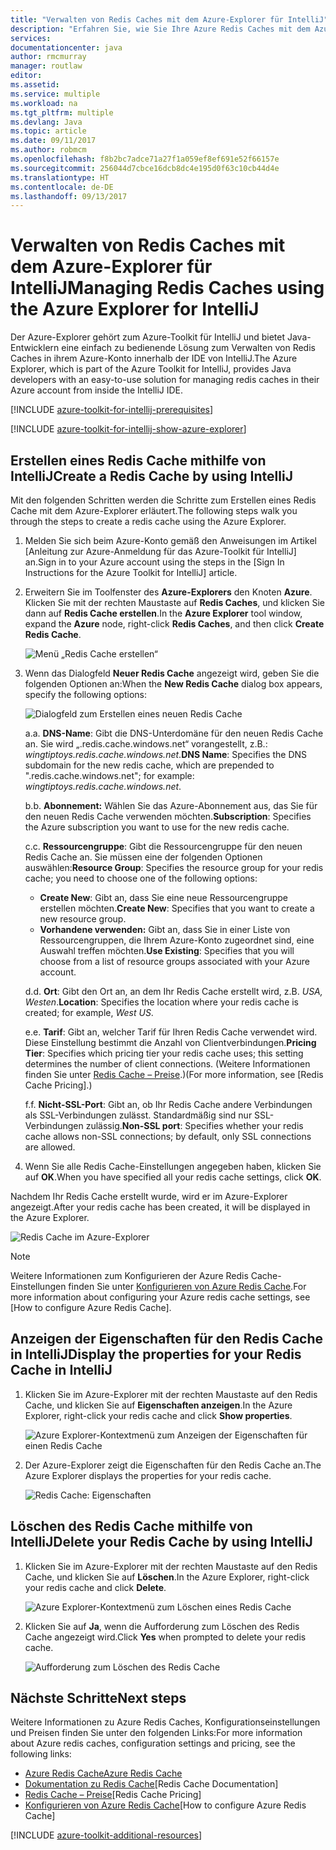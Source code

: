 ```yaml
---
title: "Verwalten von Redis Caches mit dem Azure-Explorer für IntelliJ"
description: "Erfahren Sie, wie Sie Ihre Azure Redis Caches mit dem Azure-Explorer für IntelliJ verwalten."
services: 
documentationcenter: java
author: rmcmurray
manager: routlaw
editor: 
ms.assetid: 
ms.service: multiple
ms.workload: na
ms.tgt_pltfrm: multiple
ms.devlang: Java
ms.topic: article
ms.date: 09/11/2017
ms.author: robmcm
ms.openlocfilehash: f8b2bc7adce71a27f1a059ef8ef691e52f66157e
ms.sourcegitcommit: 256044d7cbce16dcb8dc4e195d0f63c10cb44d4e
ms.translationtype: HT
ms.contentlocale: de-DE
ms.lasthandoff: 09/13/2017
---
```

# <a name="managing-redis-caches-using-the-azure-explorer-for-intellij"></a><span data-ttu-id="28db8-103">Verwalten von Redis Caches mit dem Azure-Explorer für IntelliJ</span><span class="sxs-lookup"><span data-stu-id="28db8-103">Managing Redis Caches using the Azure Explorer for IntelliJ</span></span>

<span data-ttu-id="28db8-104">Der Azure-Explorer gehört zum Azure-Toolkit für IntelliJ und bietet Java-Entwicklern eine einfach zu bedienende Lösung zum Verwalten von Redis Caches in ihrem Azure-Konto innerhalb der IDE von IntelliJ.</span><span class="sxs-lookup"><span data-stu-id="28db8-104">The Azure Explorer, which is part of the Azure Toolkit for IntelliJ, provides Java developers with an easy-to-use solution for managing redis caches in their Azure account from inside the IntelliJ IDE.</span></span>

[!INCLUDE [azure-toolkit-for-intellij-prerequisites](../includes/azure-toolkit-for-intellij-prerequisites.md)]

[!INCLUDE [azure-toolkit-for-intellij-show-azure-explorer](../includes/azure-toolkit-for-intellij-show-azure-explorer.md)]

## <a name="create-a-redis-cache-by-using-intellij"></a><span data-ttu-id="28db8-105">Erstellen eines Redis Cache mithilfe von IntelliJ</span><span class="sxs-lookup"><span data-stu-id="28db8-105">Create a Redis Cache by using IntelliJ</span></span>

<span data-ttu-id="28db8-106">Mit den folgenden Schritten werden die Schritte zum Erstellen eines Redis Cache mit dem Azure-Explorer erläutert.</span><span class="sxs-lookup"><span data-stu-id="28db8-106">The following steps walk you through the steps to create a redis cache using the Azure Explorer.</span></span>

1. <span data-ttu-id="28db8-107">Melden Sie sich beim Azure-Konto gemäß den Anweisungen im Artikel [Anleitung zur Azure-Anmeldung für das Azure-Toolkit für IntelliJ] an.</span><span class="sxs-lookup"><span data-stu-id="28db8-107">Sign in to your Azure account using the steps in the [Sign In Instructions for the Azure Toolkit for IntelliJ] article.</span></span>

1. <span data-ttu-id="28db8-108">Erweitern Sie im Toolfenster des **Azure-Explorers** den Knoten **Azure**. Klicken Sie mit der rechten Maustaste auf **Redis Caches**, und klicken Sie dann auf **Redis Cache erstellen**.</span><span class="sxs-lookup"><span data-stu-id="28db8-108">In the **Azure Explorer** tool window, expand the **Azure** node, right-click **Redis Caches**, and then click **Create Redis Cache**.</span></span>

   ![Menü „Redis Cache erstellen“][CR01]

1. <span data-ttu-id="28db8-110">Wenn das Dialogfeld **Neuer Redis Cache** angezeigt wird, geben Sie die folgenden Optionen an:</span><span class="sxs-lookup"><span data-stu-id="28db8-110">When the **New Redis Cache** dialog box appears, specify the following options:</span></span>

   ![Dialogfeld zum Erstellen eines neuen Redis Cache][CR02]

   <span data-ttu-id="28db8-112">a.</span><span class="sxs-lookup"><span data-stu-id="28db8-112">a.</span></span> <span data-ttu-id="28db8-113">**DNS-Name**: Gibt die DNS-Unterdomäne für den neuen Redis Cache an. Sie wird „.redis.cache.windows.net“ vorangestellt, z.B.: *wingtiptoys.redis.cache.windows.net*.</span><span class="sxs-lookup"><span data-stu-id="28db8-113">**DNS Name**: Specifies the DNS subdomain for the new redis cache, which are prepended to ".redis.cache.windows.net"; for example: *wingtiptoys.redis.cache.windows.net*.</span></span>

   <span data-ttu-id="28db8-114">b.</span><span class="sxs-lookup"><span data-stu-id="28db8-114">b.</span></span> <span data-ttu-id="28db8-115">**Abonnement:** Wählen Sie das Azure-Abonnement aus, das Sie für den neuen Redis Cache verwenden möchten.</span><span class="sxs-lookup"><span data-stu-id="28db8-115">**Subscription**: Specifies the Azure subscription you want to use for the new redis cache.</span></span>

   <span data-ttu-id="28db8-116">c.</span><span class="sxs-lookup"><span data-stu-id="28db8-116">c.</span></span> <span data-ttu-id="28db8-117">**Ressourcengruppe**: Gibt die Ressourcengruppe für den neuen Redis Cache an. Sie müssen eine der folgenden Optionen auswählen:</span><span class="sxs-lookup"><span data-stu-id="28db8-117">**Resource Group**: Specifies the resource group for your redis cache; you need to choose one of the following options:</span></span> 
      * <span data-ttu-id="28db8-118">**Create New**: Gibt an, dass Sie eine neue Ressourcengruppe erstellen möchten.</span><span class="sxs-lookup"><span data-stu-id="28db8-118">**Create New**: Specifies that you want to create a new resource group.</span></span> 
      * <span data-ttu-id="28db8-119">**Vorhandene verwenden:** Gibt an, dass Sie in einer Liste von Ressourcengruppen, die Ihrem Azure-Konto zugeordnet sind, eine Auswahl treffen möchten.</span><span class="sxs-lookup"><span data-stu-id="28db8-119">**Use Existing**: Specifies that you will choose from a list of resource groups associated with your Azure account.</span></span> 

   <span data-ttu-id="28db8-120">d.</span><span class="sxs-lookup"><span data-stu-id="28db8-120">d.</span></span> <span data-ttu-id="28db8-121">**Ort**: Gibt den Ort an, an dem Ihr Redis Cache erstellt wird, z.B. *USA, Westen*.</span><span class="sxs-lookup"><span data-stu-id="28db8-121">**Location**: Specifies the location where your redis cache is created; for example, *West US*.</span></span>

   <span data-ttu-id="28db8-122">e.</span><span class="sxs-lookup"><span data-stu-id="28db8-122">e.</span></span> <span data-ttu-id="28db8-123">**Tarif**: Gibt an, welcher Tarif für Ihren Redis Cache verwendet wird. Diese Einstellung bestimmt die Anzahl von Clientverbindungen.</span><span class="sxs-lookup"><span data-stu-id="28db8-123">**Pricing Tier**: Specifies which pricing tier your redis cache uses; this setting determines the number of client connections.</span></span> <span data-ttu-id="28db8-124">(Weitere Informationen finden Sie unter [Redis Cache – Preise].)</span><span class="sxs-lookup"><span data-stu-id="28db8-124">(For more information, see [Redis Cache Pricing].)</span></span>

   <span data-ttu-id="28db8-125">f.</span><span class="sxs-lookup"><span data-stu-id="28db8-125">f.</span></span> <span data-ttu-id="28db8-126">**Nicht-SSL-Port**: Gibt an, ob Ihr Redis Cache andere Verbindungen als SSL-Verbindungen zulässt. Standardmäßig sind nur SSL-Verbindungen zulässig.</span><span class="sxs-lookup"><span data-stu-id="28db8-126">**Non-SSL port**: Specifies whether your redis cache allows non-SSL connections; by default, only SSL connections are allowed.</span></span>

1. <span data-ttu-id="28db8-127">Wenn Sie alle Redis Cache-Einstellungen angegeben haben, klicken Sie auf **OK**.</span><span class="sxs-lookup"><span data-stu-id="28db8-127">When you have specified all your redis cache settings, click **OK**.</span></span>

<span data-ttu-id="28db8-128">Nachdem Ihr Redis Cache erstellt wurde, wird er im Azure-Explorer angezeigt.</span><span class="sxs-lookup"><span data-stu-id="28db8-128">After your redis cache has been created, it will be displayed in the Azure Explorer.</span></span>

   ![Redis Cache im Azure-Explorer][CR03]

> [!NOTE]
>
> <span data-ttu-id="28db8-130">Weitere Informationen zum Konfigurieren der Azure Redis Cache-Einstellungen finden Sie unter [Konfigurieren von Azure Redis Cache].</span><span class="sxs-lookup"><span data-stu-id="28db8-130">For more information about configuring your Azure redis cache settings, see [How to configure Azure Redis Cache].</span></span>
>

## <a name="display-the-properties-for-your-redis-cache-in-intellij"></a><span data-ttu-id="28db8-131">Anzeigen der Eigenschaften für den Redis Cache in IntelliJ</span><span class="sxs-lookup"><span data-stu-id="28db8-131">Display the properties for your Redis Cache in IntelliJ</span></span>

1. <span data-ttu-id="28db8-132">Klicken Sie im Azure-Explorer mit der rechten Maustaste auf den Redis Cache, und klicken Sie auf **Eigenschaften anzeigen**.</span><span class="sxs-lookup"><span data-stu-id="28db8-132">In the Azure Explorer, right-click your redis cache and click **Show properties**.</span></span>

   ![Azure Explorer-Kontextmenü zum Anzeigen der Eigenschaften für einen Redis Cache][SP01]

1. <span data-ttu-id="28db8-134">Der Azure-Explorer zeigt die Eigenschaften für den Redis Cache an.</span><span class="sxs-lookup"><span data-stu-id="28db8-134">The Azure Explorer displays the properties for your redis cache.</span></span>

   ![Redis Cache: Eigenschaften][SP02]

## <a name="delete-your-redis-cache-by-using-intellij"></a><span data-ttu-id="28db8-136">Löschen des Redis Cache mithilfe von IntelliJ</span><span class="sxs-lookup"><span data-stu-id="28db8-136">Delete your Redis Cache by using IntelliJ</span></span>

1. <span data-ttu-id="28db8-137">Klicken Sie im Azure-Explorer mit der rechten Maustaste auf den Redis Cache, und klicken Sie auf **Löschen**.</span><span class="sxs-lookup"><span data-stu-id="28db8-137">In the Azure Explorer, right-click your redis cache and click **Delete**.</span></span>

   ![Azure Explorer-Kontextmenü zum Löschen eines Redis Cache][DE01]

1. <span data-ttu-id="28db8-139">Klicken Sie auf **Ja**, wenn die Aufforderung zum Löschen des Redis Cache angezeigt wird.</span><span class="sxs-lookup"><span data-stu-id="28db8-139">Click **Yes** when prompted to delete your redis cache.</span></span>

   ![Aufforderung zum Löschen des Redis Cache][DE02]

## <a name="next-steps"></a><span data-ttu-id="28db8-141">Nächste Schritte</span><span class="sxs-lookup"><span data-stu-id="28db8-141">Next steps</span></span>

<span data-ttu-id="28db8-142">Weitere Informationen zu Azure Redis Caches, Konfigurationseinstellungen und Preisen finden Sie unter den folgenden Links:</span><span class="sxs-lookup"><span data-stu-id="28db8-142">For more information about Azure redis caches, configuration settings and pricing, see the following links:</span></span>

* <span data-ttu-id="28db8-143">[Azure Redis Cache]</span><span class="sxs-lookup"><span data-stu-id="28db8-143">[Azure Redis Cache]</span></span>
* <span data-ttu-id="28db8-144">[Dokumentation zu Redis Cache]</span><span class="sxs-lookup"><span data-stu-id="28db8-144">[Redis Cache Documentation]</span></span>
* <span data-ttu-id="28db8-145">[Redis Cache – Preise]</span><span class="sxs-lookup"><span data-stu-id="28db8-145">[Redis Cache Pricing]</span></span>
* <span data-ttu-id="28db8-146">[Konfigurieren von Azure Redis Cache]</span><span class="sxs-lookup"><span data-stu-id="28db8-146">[How to configure Azure Redis Cache]</span></span>

[!INCLUDE [azure-toolkit-additional-resources](../includes/azure-toolkit-additional-resources.md)]

<!-- URL List -->

[Redis Cache – Preise]: https://azure.microsoft.com/pricing/details/cache/
[Azure Redis Cache]: https://azure.microsoft.com/services/cache/
[Dokumentation zu Redis Cache]: /azure/redis-cache
[Konfigurieren von Azure Redis Cache]: /azure/redis-cache/cache-configure
[Anleitung zur Anmeldung für das Azure-Toolkit für IntelliJ]: ./azure-toolkit-for-intellij-sign-in-instructions.md

<!-- IMG List -->

[CR01]: media/azure-toolkit-for-intellij-managing-redis-caches-using-azure-explorer/CR01.png
[CR02]: media/azure-toolkit-for-intellij-managing-redis-caches-using-azure-explorer/CR02.png
[CR03]: media/azure-toolkit-for-intellij-managing-redis-caches-using-azure-explorer/CR03.png

[SP01]: media/azure-toolkit-for-intellij-managing-redis-caches-using-azure-explorer/SP01.png
[SP02]: media/azure-toolkit-for-intellij-managing-redis-caches-using-azure-explorer/SP02.png

[DE01]: media/azure-toolkit-for-intellij-managing-redis-caches-using-azure-explorer/DE01.png
[DE02]: media/azure-toolkit-for-intellij-managing-redis-caches-using-azure-explorer/DE02.png

